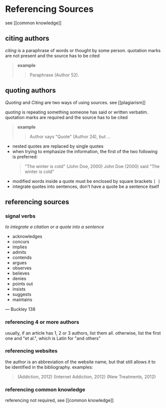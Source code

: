 # Referencing Sources

see [[common knowledge]]

## citing authors

_citing_ is a paraphrase of words or thought by some person. quotation marks are not present and the source has to be cited

> **example**
>
> > Paraphrase (Author 52).

## quoting authors

_Quoting_ and _Citing_ are two ways of using sources. see [[plagiarism]]

_quoting_ is repeating something someone has said or written verbatim. quotation marks are required and the source has to be cited

> **example**
>
> > Author says "Quote" (Author 24), but ...

- nested quotes are replaced by single quotes
- when trying to emphasize the information, the first of the two following is preferred:
  > "The winter is cold" (John Doe, 2000)
  > John Doe (2000) said "The winter is cold"
- modified words inside a quote must be enclosed by square brackets `[ ]`
- integrate quotes into sentences, don't have a quote be a sentence itself

## referencing sources

### signal verbs

_to integrate a citation or a quote into a sentence_

- acknowledges
- concurs
- implies
- admits
- contends
- argues
- observes
- believes
- denies
- points out
- insists
- suggests
- maintains

&mdash; Buckley 138

### referencing 4 or more authors

usually, if an article has 1, 2 or 3 authors, list them all. otherwise, list the first one and "et al.", which is Latin for "and others"

### referencing websites

the author is an abbreviation of the website name, but that still allows it to be identified in the bibliography. examples:

> (Addiction, 2012)
> (Internet Addiction, 2012)
> (New Treatments, 2012)

### referencing common knowledge

referencing not required, see [[common knowledge]]
